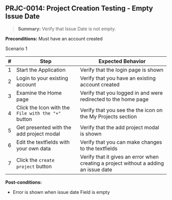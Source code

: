 ## **PRJC-0014:** Project Creation Testing - Empty Issue Date  

> **Summary:** Verify that Issue Date is not empty.  <br>

**Preconditions:** Must have an account created

Scenario 1 

 | \# | Step | Expected Behavior | 
 |----|------|-------------------| 
 |  1 | Start the Application    | Verify that the login page is shown  | 
 |  2 | Login to your existing account    | Verify that you have an existing account created   | 
 |  3 | Examine the Home page     | Verify that you logged in and were redirected to the home page  |  
 |  4 | Click the Icon with the `File with the "+" ` button | Verify that you see the the icon on the My Projects section |
 |  5 | Get presented with the add project modal    | Verify that the add project modal is shown  | 
 | 6 | Edit the textfields with your own data | Verify that you can make changes to the textfields |
 | 7 | Click the `create project` button | Verify that it gives an error when creating a project without a adding an issue date |
 
**Post-conditions:**  

 - Error is shown when issue date Field is empty
